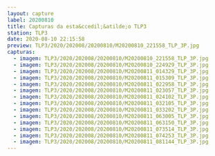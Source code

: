 ```yaml
---
layout: capture
label: 20200810
title: Capturas da esta&ccedil;&atilde;o TLP3
station: TLP3
date: 2020-08-10 22:15:58
preview: TLP3/2020/202008/20200810/M20200810_221558_TLP_3P.jpg
capturas:
  - imagem: TLP3/2020/202008/20200810/M20200810_221558_TLP_3P.jpg
  - imagem: TLP3/2020/202008/20200810/M20200810_224929_TLP_3P.jpg
  - imagem: TLP3/2020/202008/20200810/M20200811_014329_TLP_3P.jpg
  - imagem: TLP3/2020/202008/20200810/M20200811_015309_TLP_3P.jpg
  - imagem: TLP3/2020/202008/20200810/M20200811_022958_TLP_3P.jpg
  - imagem: TLP3/2020/202008/20200810/M20200811_023057_TLP_3P.jpg
  - imagem: TLP3/2020/202008/20200810/M20200811_024102_TLP_3P.jpg
  - imagem: TLP3/2020/202008/20200810/M20200811_032105_TLP_3P.jpg
  - imagem: TLP3/2020/202008/20200810/M20200811_033202_TLP_3P.jpg
  - imagem: TLP3/2020/202008/20200810/M20200811_063005_TLP_3P.jpg
  - imagem: TLP3/2020/202008/20200810/M20200811_063150_TLP_3P.jpg
  - imagem: TLP3/2020/202008/20200810/M20200811_073514_TLP_3P.jpg
  - imagem: TLP3/2020/202008/20200810/M20200811_074253_TLP_3P.jpg
  - imagem: TLP3/2020/202008/20200810/M20200811_081144_TLP_3P.jpg
---
```

